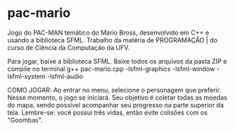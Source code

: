 # pac-mario

Jogo do PAC-MAN temático do Mario Bross, desenvolvido em C++ e usando a biblioteca SFML.
Trabalho da matéria de PROGRAMAÇÃO | do curso de Ciência da Computação da UFV. 



Para jogar, baixe a biblioteca SFML. Baixe todos os arquivos da pasta ZIP e compile no terminal g++ pac-mario.cpp -lsfml-graphics -lsfml-window -lsfml-system -lsfml-audio

COMO JOGAR:
Ao entrar no menu, selecione o personagem que preferir. Nesse momento, o jogo se iniciará. Seu objetivo é coletar todas as moedas do mapa, sendo possível acompanhar seu progresso na parte superior da tela. Lembre-se: você possui três vidas, então evite colisões com os "Goombas".
